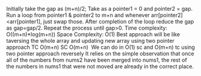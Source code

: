 Initially take the gap as (m+n)/2;
Take as a pointer1 = 0 and pointer2 = gap.
Run a loop from pointer1 &  pointer2 to  m+n and whenever arr[pointer2]<arr[pointer1], just swap those.
After completion of the loop reduce the gap as gap=gap/2.
Repeat the process until gap>0.
Time complexity: O((m+n)*log(m+n))
Space Complexity: O(1)
Best approach will be like taversing the whole array and updating new array using two pointer approach
TC O(m+n)
SC O(m+n)
​
We can do in O(1) sc and O(m+n) tc
using two pointer approach reversely
It relies on the simple observation that once all of the numbers from nums2 have been merged into nums1, the rest of the numbers in nums1 that were not moved are already in the correct place.
​
​
​
​
​
​